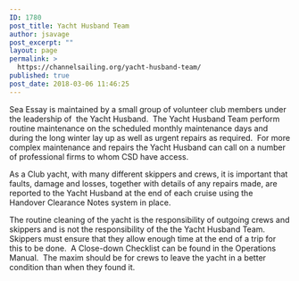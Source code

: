 ```yaml
---
ID: 1780
post_title: Yacht Husband Team
author: jsavage
post_excerpt: ""
layout: page
permalink: >
  https://channelsailing.org/yacht-husband-team/
published: true
post_date: 2018-03-06 11:46:25
---
```

Sea Essay is maintained by a small group of volunteer club members under the leadership of  the Yacht Husband.  The Yacht Husband Team perform routine maintenance on the scheduled monthly maintenance days and during the long winter lay up as well as urgent repairs as required.  For more complex maintenance and repairs the Yacht Husband can call on a number of professional firms to whom CSD have access.

As a Club yacht, with many different skippers and crews, it is important that faults, damage and losses, together with details of any repairs made, are reported to the Yacht Husband at the end of each cruise using the Handover Clearance Notes system in place.

The routine cleaning of the yacht is the responsibility of outgoing crews and skippers and is not the responsibility of the the Yacht Husband Team.  Skippers must ensure that they allow enough time at the end of a trip for this to be done.  A Close-down Checklist can be found in the Operations Manual.  The maxim should be for crews to leave the yacht in a better condition than when they found it.